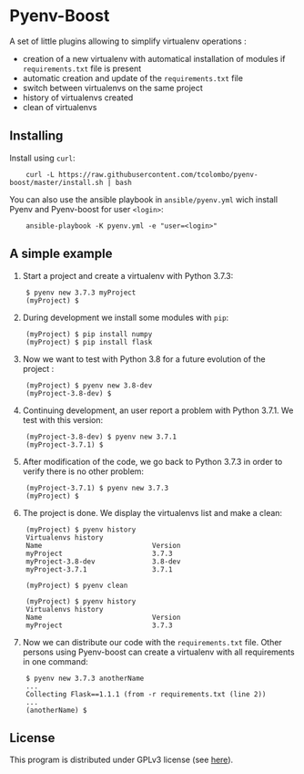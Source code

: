 Pyenv-Boost
===========

A set of little plugins allowing to simplify virtualenv operations :
- creation of a new virtualenv with automatical installation of modules if `requirements.txt` file is present
- automatic creation and update of the `requirements.txt` file
- switch between virtualenvs on the same project
- history of virtualenvs created
- clean of virtualenvs

Installing
----------

Install using `curl`:

```
    curl -L https://raw.githubusercontent.com/tcolombo/pyenv-boost/master/install.sh | bash
```

You can also use the ansible playbook in `ansible/pyenv.yml` wich install Pyenv and Pyenv-boost for user `<login>`:

```
    ansible-playbook -K pyenv.yml -e "user=<login>"
```

A simple example
----------------

1. Start a project and create a virtualenv with Python 3.7.3:

```
    $ pyenv new 3.7.3 myProject
    (myProject) $ 
```

2. During development we install some modules with `pip`:

```
    (myProject) $ pip install numpy
    (myProject) $ pip install flask
```

3. Now we want to test with Python 3.8 for a future evolution of the project :

```
    (myProject) $ pyenv new 3.8-dev
    (myProject-3.8-dev) $ 
```

4. Continuing development, an user report a problem with Python 3.7.1. We test with this version:

```
    (myProject-3.8-dev) $ pyenv new 3.7.1
    (myProject-3.7.1) $ 
```

5. After modification of the code, we go back to Python 3.7.3 in order to verify there is no other problem:

```
    (myProject-3.7.1) $ pyenv new 3.7.3
    (myProject) $
```

6. The project is done. We display the virtualenvs list and make a clean:

```
    (myProject) $ pyenv history
    Virtualenvs history
    Name                           Version
    myProject                      3.7.3
    myProject-3.8-dev              3.8-dev
    myProject-3.7.1                3.7.1

    (myProject) $ pyenv clean

    (myProject) $ pyenv history
    Virtualenvs history
    Name                           Version
    myProject                      3.7.3 
```

7. Now we can distribute our code with the `requirements.txt` file. Other persons using Pyenv-boost can create a virtualenv with all requirements in one command:

```
    $ pyenv new 3.7.3 anotherName
    ...
    Collecting Flask==1.1.1 (from -r requirements.txt (line 2))
    ...
    (anotherName) $
```

License
-------

This program is distributed under GPLv3 license (see [here](LICENSE.md)).
